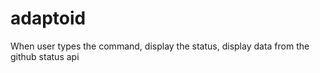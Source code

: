 # adaptoid
When user types the command, display the status, display data from the github status api
